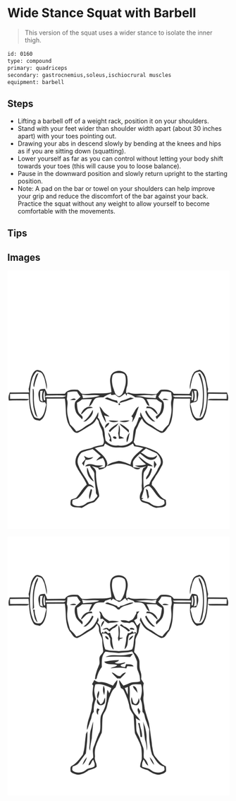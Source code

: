 # Wide Stance Squat with Barbell

> This version of the squat uses a wider stance to isolate the inner thigh.

``` 
id: 0160 
type: compound 
primary: quadriceps 
secondary: gastrocnemius,soleus,ischiocrural muscles 
equipment: barbell 
``` 


## Steps


 - Lifting a barbell off of a weight rack, position it on your shoulders.
 - Stand with your feet wider than shoulder width apart (about 30 inches apart) with your toes pointing out.
 - Drawing your abs in descend slowly by bending at the knees and hips as if you are sitting down (squatting).
 - Lower yourself as far as you can control without letting your body shift towards your toes (this will cause you to loose balance).
 - Pause in the downward position and slowly return upright to the starting position.
 - Note: A pad on the bar or towel on your shoulders can help improve your grip and reduce the discomfort of the bar against your back. Practice the squat without any weight to allow yourself to become comfortable with the movements.

## Tips



## Images

![](./../svg/0160-relaxation.svg "")

![](./../svg/0160-tension.svg "")

